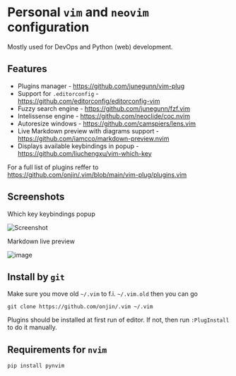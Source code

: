# Personal `vim` and `neovim` configuration

Mostly used for DevOps and Python (web) development.

## Features

 * Plugins manager - https://github.com/junegunn/vim-plug
 * Support for `.editorconfig` - https://github.com/editorconfig/editorconfig-vim
 * Fuzzy search engine - https://github.com/junegunn/fzf.vim
 * Intelissense engine - https://github.com/neoclide/coc.nvim
 * Autoresize windows - https://github.com/camspiers/lens.vim
 * Live Markdown preview with diagrams support - https://github.com/iamcco/markdown-preview.nvim
 * Displays available keybindings in popup - https://github.com/liuchengxu/vim-which-key

For a full list of plugins reffer to https://github.com/onjin/.vim/blob/main/vim-plug/plugins.vim

## Screenshots

Which key keybindings popup

![Screenshot](https://user-images.githubusercontent.com/44516/95565033-e65c3a80-0a1f-11eb-9cb4-8cfca2ad4fef.png)

Markdown live preview

![image](https://user-images.githubusercontent.com/44516/95565256-31764d80-0a20-11eb-8216-7c2dc85b7fe8.png)

## Install by `git`

Make sure you move old `~/.vim` to f.i. `~/.vim.old` then you can go

```
git clone https://github.com/onjin/.vim ~/.vim
```

Plugins should be installed at first run of editor. If not, then run `:PlugInstall` to do it manually.


## Requirements for `nvim`

```
pip install pynvim
```

